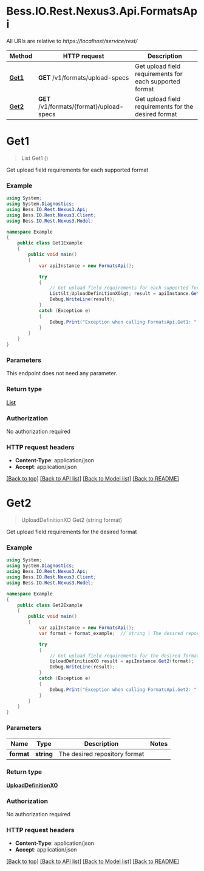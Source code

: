 # Bess.IO.Rest.Nexus3.Api.FormatsApi

All URIs are relative to *https://localhost/service/rest/*

Method | HTTP request | Description
------------- | ------------- | -------------
[**Get1**](FormatsApi.md#get1) | **GET** /v1/formats/upload-specs | Get upload field requirements for each supported format
[**Get2**](FormatsApi.md#get2) | **GET** /v1/formats/{format}/upload-specs | Get upload field requirements for the desired format


<a name="get1"></a>
# **Get1**
> List<UploadDefinitionXO> Get1 ()

Get upload field requirements for each supported format

### Example
```csharp
using System;
using System.Diagnostics;
using Bess.IO.Rest.Nexus3.Api;
using Bess.IO.Rest.Nexus3.Client;
using Bess.IO.Rest.Nexus3.Model;

namespace Example
{
    public class Get1Example
    {
        public void main()
        {
            var apiInstance = new FormatsApi();

            try
            {
                // Get upload field requirements for each supported format
                List&lt;UploadDefinitionXO&gt; result = apiInstance.Get1();
                Debug.WriteLine(result);
            }
            catch (Exception e)
            {
                Debug.Print("Exception when calling FormatsApi.Get1: " + e.Message );
            }
        }
    }
}
```

### Parameters
This endpoint does not need any parameter.

### Return type

[**List<UploadDefinitionXO>**](UploadDefinitionXO.md)

### Authorization

No authorization required

### HTTP request headers

 - **Content-Type**: application/json
 - **Accept**: application/json

[[Back to top]](#) [[Back to API list]](../README.md#documentation-for-api-endpoints) [[Back to Model list]](../README.md#documentation-for-models) [[Back to README]](../README.md)

<a name="get2"></a>
# **Get2**
> UploadDefinitionXO Get2 (string format)

Get upload field requirements for the desired format

### Example
```csharp
using System;
using System.Diagnostics;
using Bess.IO.Rest.Nexus3.Api;
using Bess.IO.Rest.Nexus3.Client;
using Bess.IO.Rest.Nexus3.Model;

namespace Example
{
    public class Get2Example
    {
        public void main()
        {
            var apiInstance = new FormatsApi();
            var format = format_example;  // string | The desired repository format

            try
            {
                // Get upload field requirements for the desired format
                UploadDefinitionXO result = apiInstance.Get2(format);
                Debug.WriteLine(result);
            }
            catch (Exception e)
            {
                Debug.Print("Exception when calling FormatsApi.Get2: " + e.Message );
            }
        }
    }
}
```

### Parameters

Name | Type | Description  | Notes
------------- | ------------- | ------------- | -------------
 **format** | **string**| The desired repository format | 

### Return type

[**UploadDefinitionXO**](UploadDefinitionXO.md)

### Authorization

No authorization required

### HTTP request headers

 - **Content-Type**: application/json
 - **Accept**: application/json

[[Back to top]](#) [[Back to API list]](../README.md#documentation-for-api-endpoints) [[Back to Model list]](../README.md#documentation-for-models) [[Back to README]](../README.md)

